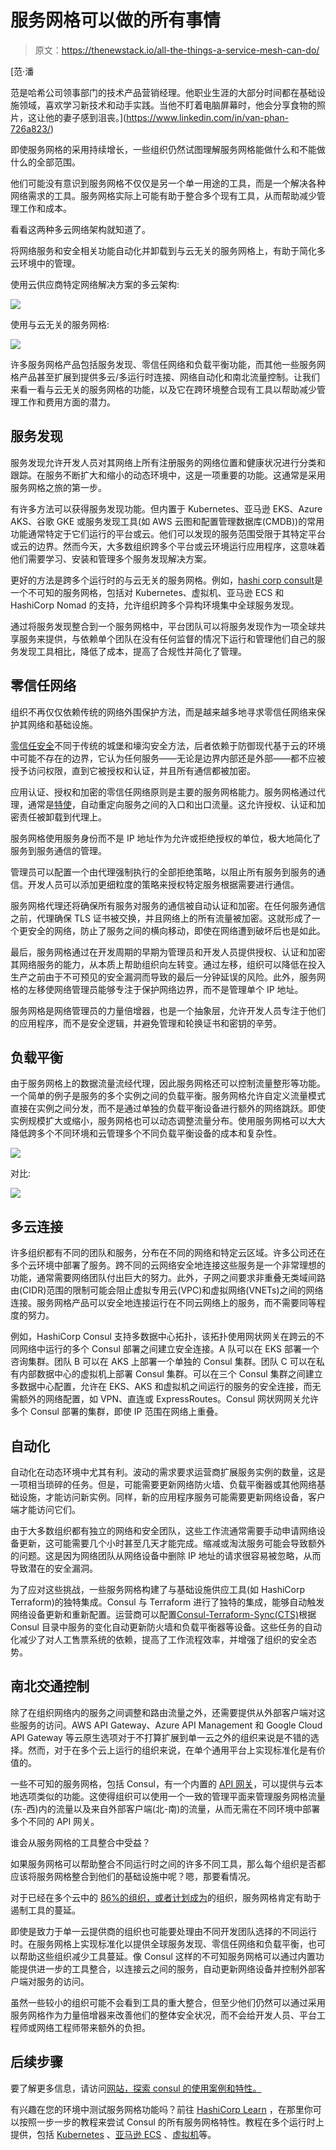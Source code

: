 # 服务网格可以做的所有事情

> 原文：<https://thenewstack.io/all-the-things-a-service-mesh-can-do/>

[](https://www.linkedin.com/in/van-phan-726a823/)

 [范·潘

范是哈希公司领事部门的技术产品营销经理。他职业生涯的大部分时间都在基础设施领域，喜欢学习新技术和动手实践。当他不盯着电脑屏幕时，他会分享食物的照片，这让他的妻子感到沮丧。](https://www.linkedin.com/in/van-phan-726a823/) [](https://www.linkedin.com/in/van-phan-726a823/)

即使服务网格的采用持续增长，一些组织仍然试图理解服务网格能做什么和不能做什么的全部范围。

他们可能没有意识到服务网格不仅仅是另一个单一用途的工具，而是一个解决各种网络需求的工具。服务网格实际上可能有助于整合多个现有工具，从而帮助减少管理工作和成本。

看看这两种多云网络架构就知道了。

将网络服务和安全相关功能自动化并卸载到与云无关的服务网格上，有助于简化多云环境中的管理。

使用云供应商特定网络解决方案的多云架构:

[![](img/176c4c426c0181b25fda997d07b89f3f.png)](https://cdn.thenewstack.io/media/2022/07/9cc7d29a-screen-shot-2022-07-15-at-10.24.05-am.png)

使用与云无关的服务网格:

[![](img/b1b43ff1cd01f505f37e908e091c811f.png)](https://cdn.thenewstack.io/media/2022/07/9b1802bd-screen-shot-2022-07-15-at-10.24.23-am.png)

许多服务网格产品包括服务发现、零信任网络和负载平衡功能，而其他一些服务网格产品甚至扩展到提供多云/多运行时连接、网络自动化和南北流量控制。让我们来看一看与云无关的服务网格的功能，以及它在跨环境整合现有工具以帮助减少管理工作和费用方面的潜力。

## 服务发现

服务发现允许开发人员对其网络上所有注册服务的网络位置和健康状况进行分类和跟踪。在服务不断扩大和缩小的动态环境中，这是一项重要的功能。这通常是采用服务网格之旅的第一步。

有许多方法可以获得服务发现功能。但内置于 Kubernetes、亚马逊 EKS、Azure AKS、谷歌 GKE 或服务发现工具(如 AWS 云图和配置管理数据库(CMDB))的常用功能通常特定于它们运行的平台或云。他们可以发现的服务范围受限于其特定平台或云的边界。然而今天，大多数组织跨多个平台或云环境运行应用程序，这意味着他们需要学习、安装和管理多个服务发现解决方案。

更好的方法是跨多个运行时的与云无关的服务网格。例如，[hashi corp consult](https://www.consul.io/)是一个不可知的服务网格，包括对 Kubernetes、虚拟机、亚马逊 ECS 和 HashiCorp Nomad 的支持，允许组织跨多个异构环境集中全球服务发现。

通过将服务发现整合到一个服务网格中，平台团队可以将服务发现作为一项全球共享服务来提供，与依赖单个团队在没有任何监督的情况下运行和管理他们自己的服务发现工具相比，降低了成本，提高了合规性并简化了管理。

## 零信任网络

组织不再仅仅依赖传统的网络外围保护方法，而是越来越多地寻求零信任网络来保护其网络和基础设施。

[零信任安全](https://thenewstack.io/what-is-zero-trust-security/)不同于传统的城堡和壕沟安全方法，后者依赖于防御现代基于云的环境中可能不存在的边界，它认为任何服务——无论是边界内部还是外部——都不应被授予访问权限，直到它被授权和认证，并且所有通信都被加密。

应用认证、授权和加密的零信任网络原则是主要的服务网格能力。服务网格通过代理，通常是[特使](https://www.envoyproxy.io/)，自动重定向服务之间的入口和出口流量。这允许授权、认证和加密责任被卸载到代理上。

服务网格使用服务身份而不是 IP 地址作为允许或拒绝授权的单位，极大地简化了服务到服务通信的管理。

管理员可以配置一个由代理强制执行的全部拒绝策略，以阻止所有服务到服务的通信。开发人员可以添加更细粒度的策略来授权特定服务根据需要进行通信。

服务网格代理还将确保所有服务对服务的通信被自动认证和加密。在任何服务通信之前，代理确保 TLS 证书被交换，并且网络上的所有流量被加密。这就形成了一个更安全的网络，防止了服务之间的横向移动，即使在网络遭到破坏后也是如此。

最后，服务网格通过在开发周期的早期为管理员和开发人员提供授权、认证和加密其网络服务的能力，从本质上帮助组织向左转变。通过左移，组织可以降低在投入生产之前由于不可预见的安全漏洞而导致的最后一分钟延误的风险。此外，服务网格的左移使网络管理员能够专注于保护网络边界，而不是管理单个 IP 地址。

服务网格是网络管理员的力量倍增器，也是一个抽象层，允许开发人员专注于他们的应用程序，而不是安全逻辑，并避免管理和轮换证书和密钥的辛劳。

## 负载平衡

由于服务网格上的数据流量流经代理，因此服务网格还可以控制流量整形等功能。一个简单的例子是服务的多个实例之间的负载平衡。服务网格允许自定义流量模式直接在实例之间分发，而不是通过单独的负载平衡设备进行额外的网络跳跃。即使实例规模扩大或缩小，服务网格也可以动态调整流量分布。使用服务网格可以大大降低跨多个不同环境和云管理多个不同负载平衡设备的成本和复杂性。

![](img/4c891eb41765db503fae5ad7eab50136.png)

对比:

![](img/1468366e65c37f9cae097e1657fa187d.png)

## 多云连接

许多组织都有不同的团队和服务，分布在不同的网络和特定云区域。许多公司还在多个云环境中部署了服务。跨不同的云网络安全地连接这些服务是一个非常理想的功能，通常需要网络团队付出巨大的努力。此外，子网之间要求非重叠无类域间路由(CIDR)范围的限制可能会阻止虚拟专用云(VPC)和虚拟网络(VNETs)之间的网络连接。服务网格产品可以安全地连接运行在不同云网络上的服务，而不需要同等程度的努力。

例如，HashiCorp Consul 支持多数据中心拓扑，该拓扑使用网状网关在跨云的不同网络中运行的多个 Consul 部署之间建立安全连接。A 队可以在 EKS 部署一个咨询集群。团队 B 可以在 AKS 上部署一个单独的 Consul 集群。团队 C 可以在私有内部数据中心的虚拟机上部署 Consul 集群。可以在三个 Consul 集群之间建立多数据中心配置，允许在 EKS、AKS 和虚拟机之间运行的服务的安全连接，而无需额外的网络配置，如 VPN、直连或 ExpressRoutes。Consul 网状网网关允许多个 Consul 部署的集群，即使 IP 范围在网络上重叠。

## 自动化

自动化在动态环境中尤其有利。波动的需求要求运营商扩展服务实例的数量，这是一项相当琐碎的任务。但是，可能需要更新网络防火墙、负载平衡器或其他网络基础设施，才能访问新实例。同样，新的应用程序服务可能需要更新网络设备，客户端才能访问它们。

由于大多数组织都有独立的网络和安全团队，这些工作流通常需要手动申请网络设备更新，这可能需要几个小时甚至几天才能完成。缩减或淘汰服务可能会导致额外的问题。这是因为网络团队从网络设备中删除 IP 地址的请求很容易被忽略，从而导致潜在的安全漏洞。

为了应对这些挑战，一些服务网格构建了与基础设施供应工具(如 HashiCorp Terraform)的独特集成。Consul 与 Terraform 进行了独特的集成，能够自动触发网络设备更新和重新配置。运营商可以配置[Consul-Terraform-Sync(CTS)](https://github.com/hashicorp/consul-terraform-sync)根据 Consul 目录中服务的变化自动更新防火墙和负载平衡器等设备。这些任务的自动化减少了对人工售票系统的依赖，提高了工作流程效率，并增强了组织的安全态势。

## 南北交通控制

除了在组织网络内的服务之间调整和路由流量之外，还需要提供从外部客户端对这些服务的访问。AWS API Gateway、Azure API Management 和 Google Cloud API Gateway 等云原生选项对于不打算扩展到单一云之外的组织来说是不错的选择。然而，对于在多个云上运行的组织来说，在单个通用平台上实现标准化是有价值的。

一些不可知的服务网格，包括 Consul，有一个内置的 [API 网关](https://www.consul.io/docs/api-gateway)，可以提供与云本地选项类似的功能。这使得组织可以使用一个一致的管理平面来管理服务网格流量(东-西)内的流量以及来自外部客户端(北-南)的流量，从而无需在不同环境中部署多个不同的 API 网关。

谁会从服务网格的工具整合中受益？

如果服务网格可以帮助整合不同运行时之间的许多不同工具，那么每个组织是否都应该将服务网格整合到他们的基础设施中呢？嗯，那要看情况。

对于已经在多个云中的 [86%的组织，或者计划成为](https://www.hashicorp.com/state-of-the-cloud)的组织，服务网格肯定有助于遏制工具的蔓延。

即使是致力于单一云提供商的组织也可能要处理由不同开发团队选择的不同运行时。在服务网格上实现标准化以提供全球服务发现、零信任网络和负载平衡，也可以帮助这些组织减少工具蔓延。像 Consul 这样的不可知服务网格可以通过内置功能提供进一步的工具整合，以连接云之间的服务，自动更新网络设备并控制外部客户端对服务的访问。

虽然一些较小的组织可能不会看到工具的重大整合，但至少他们仍然可以通过采用服务网格作为力量倍增器来改善他们的整体安全状况，而不会给开发人员、平台工程师或网络工程师带来额外的负担。

## 后续步骤

要了解更多信息，请访问[网站，探索 consul 的使用案例和特性。](https://www.consul.io/)

有兴趣在您的环境中测试服务网格功能吗？前往 [HashiCorp Learn](https://learn.hashicorp.com/consul) ，在那里你可以按照一步一步的教程来尝试 Consul 的所有服务网格特性。教程在多个运行时上提供，包括 [Kubernetes](https://learn.hashicorp.com/collections/consul/gs-consul-service-mesh) 、[亚马逊 ECS](https://learn.hashicorp.com/tutorials/consul/consul-ecs-ec2?in=consul/cloud-integrations) 、[虚拟机](https://learn.hashicorp.com/collections/consul/getting-started)等。

<svg xmlns:xlink="http://www.w3.org/1999/xlink" viewBox="0 0 68 31" version="1.1"><title>Group</title> <desc>Created with Sketch.</desc></svg>